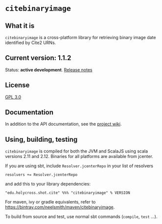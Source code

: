 # `citebinaryimage`

## What it is

`citebinaryimage` is a cross-platform library for retrieving binary image date identified by Cite2 URNs.

## Current version: 1.1.2

Status:  **active development**. [Release notes](releases.md)


## License

[GPL 3.0](http://www.opensource.org/licenses/gpl-3.0.html)

## Documentation

In addition to the API documentation, see the [project wiki](https://github.com/cite-architecture/citebinaryimage/wiki).

## Using, building, testing

`citebinaryimage` is compiled for both the JVM and ScalaJS using scala versions 2.11 and 2.12.  Binaries for all platforms are available from jcenter.

If you are using sbt, include `Resolver.jcenterRepo` in your list of resolvers

    resolvers += Resolver.jcenterRepo

and add this to your library dependencies:

    "edu.holycross.shot.cite" %%% "citebinaryimage" % VERSION


For maven, ivy or gradle equivalents, refer to <https://bintray.com/neelsmith/maven/citebinaryimage>.

To build from source and test, use normal sbt commands (`compile`, `test` ...).
